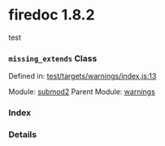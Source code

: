 
# firedoc 1.8.2

test

### `missing_extends` Class


Defined in: [test/targets/warnings/index.js:13](../files/test/targets/warnings/index.js.js)

Module: [submod2](../modules/submod2.md)
Parent Module: [warnings](../modules/warnings.md)






### Index







### Details




